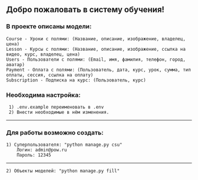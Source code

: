 ## Добро пожаловать в систему обучения!

### В проекте описаны модели:
    Course - Уроки с полями: (Название, описание, изображение, владелец, цена)
    Lesson - Курсы с полями: (Название, описание, изображение, ссылка на видео, курс, владелец, цена)
    Users - Пользователи с полями: (Email, имя, фамилия, телефон, город, аватар)
    Payment - Оплата с полями: (Пользователь, дата, курс, урок, сумма, тип оплаты, сессия, ссылка на оплату)
    Subscription - Подписка на курс: (Пользователь, курс)

### Необходима настройка:
     1) .env.example переименовать в .env
     2) Внести необходимые в нём изменения.
________________________
### Для работы возможно создать:
    1) Суперпользователя: "python manage.py csu" 
        Логин: admin@pow.ru
        Пароль: 12345
________________________
    2) Объекты моделей: "python manage.py fill"